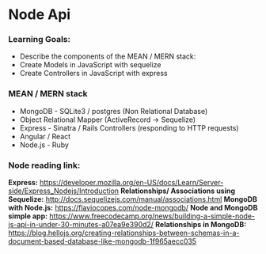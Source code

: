 # Node Api

### Learning Goals:
* Describe the components of the MEAN / MERN stack:
* Create Models in JavaScript with sequelize
* Create Controllers in JavaScript with express

### MEAN / MERN stack

* MongoDB - SQLite3 / postgres (Non Relational Database)
* Object Relational Mapper (ActiveRecord -> Sequelize)
* Express - Sinatra / Rails Controllers (responding to HTTP requests)
* Angular / React
* Node.js - Ruby

### Node reading link:
**Express:** https://developer.mozilla.org/en-US/docs/Learn/Server-side/Express_Nodejs/Introduction 
**Relationships/ Associations using Sequelize:** http://docs.sequelizejs.com/manual/associations.html 
**MongoDB with Node.js:** https://flaviocopes.com/node-mongodb/ 
**Node and MongoDB simple app:** https://www.freecodecamp.org/news/building-a-simple-node-js-api-in-under-30-minutes-a07ea9e390d2/ 
**Relationships in MongoDB:** https://blog.hellojs.org/creating-relationships-between-schemas-in-a-document-based-database-like-mongodb-1f965aecc035 
